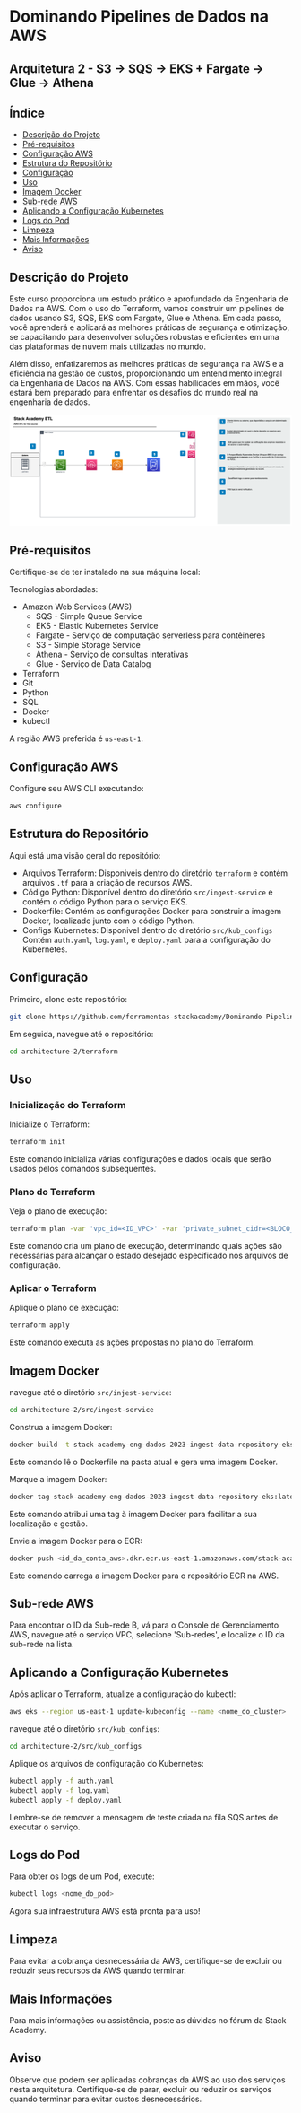 # Dominando Pipelines de Dados na AWS
## Arquitetura 2 - S3 -> SQS -> EKS + Fargate -> Glue -> Athena

## Índice
- [Descrição do Projeto](#descrição-do-projeto)
- [Pré-requisitos](#pré-requisitos)
- [Configuração AWS](#configuração-aws)
- [Estrutura do Repositório](#estrutura-do-repositório)
- [Configuração](#configuração)
- [Uso](#uso)
- [Imagem Docker](#imagem-docker)
- [Sub-rede AWS](#sub-rede-aws)
- [Aplicando a Configuração Kubernetes](#aplicando-a-configuração-kubernetes)
- [Logs do Pod](#logs-do-pod)
- [Limpeza](#limpeza)
- [Mais Informações](#mais-informações)
- [Aviso](#aviso)

## Descrição do Projeto <a name="descrição-do-projeto"></a>
Este curso proporciona um estudo prático e aprofundado da Engenharia de Dados na AWS.
Com o uso do Terraform, vamos construir um pipelines de dados usando S3, SQS, EKS com Fargate, Glue e Athena.
Em cada passo, você aprenderá e aplicará as melhores práticas de segurança e otimização, se capacitando para desenvolver soluções robustas e eficientes em uma das plataformas de nuvem mais utilizadas no mundo.

Além disso, enfatizaremos as melhores práticas de segurança na AWS e a eficiência na gestão de custos, proporcionando um entendimento integral da Engenharia de Dados na AWS. Com essas habilidades em mãos, você estará bem preparado para enfrentar os desafios do mundo real na engenharia de dados.

![Arquitetura 1](../docs/images/architecture-2.png)


## Pré-requisitos

Certifique-se de ter instalado na sua máquina local:

Tecnologias abordadas:

- Amazon Web Services (AWS)
	- SQS - Simple Queue Service
	- EKS - Elastic Kubernetes Service
    - Fargate - Serviço de computação serverless para contêineres
	- S3 - Simple Storage Service
	- Athena - Serviço de consultas interativas
    - Glue - Serviço de Data Catalog
- Terraform
- Git
- Python
- SQL
- Docker
- kubectl


A região AWS preferida é `us-east-1`.

## Configuração AWS

Configure seu AWS CLI executando:

```bash
aws configure
```

## Estrutura do Repositório

Aqui está uma visão geral do repositório:

- Arquivos Terraform: Disponiveis dentro do diretório `terraform` e contém arquivos `.tf` para a criação de recursos AWS.
- Código Python: Disponível dentro do diretório `src/ingest-service` e contém o código Python para o serviço EKS.
- Dockerfile: Contém as configurações Docker para construir a imagem Docker, localizado junto com o código Python.
- Configs Kubernetes: Disponivel dentro do diretório `src/kub_configs` Contém `auth.yaml`, `log.yaml`, e `deploy.yaml` para a configuração do Kubernetes.

## Configuração

Primeiro, clone este repositório:

```bash
git clone https://github.com/ferramentas-stackacademy/Dominando-Pipelines-de-Dados-AWS.git
```

Em seguida, navegue até o repositório:

```bash
cd architecture-2/terraform
```

## Uso

### Inicialização do Terraform

Inicialize o Terraform:

```bash
terraform init
```

Este comando inicializa várias configurações e dados locais que serão usados pelos comandos subsequentes.

### Plano do Terraform

Veja o plano de execução:

```bash
terraform plan -var 'vpc_id=<ID_VPC>' -var 'private_subnet_cidr=<BLOCO_CIDR>' -var 'subnet_id=<ID_SUB_REDE_B>'
```
Este comando cria um plano de execução, determinando quais ações são necessárias para alcançar o estado desejado especificado nos arquivos de configuração.

### Aplicar o Terraform

Aplique o plano de execução:

```bash
terraform apply
```

Este comando executa as ações propostas no plano do Terraform.

## Imagem Docker

navegue até o diretório `src/injest-service`:

```bash
cd architecture-2/src/ingest-service
```

Construa a imagem Docker:

```bash
docker build -t stack-academy-eng-dados-2023-ingest-data-repository-eks:latest .
```

Este comando lê o Dockerfile na pasta atual e gera uma imagem Docker.

Marque a imagem Docker:

```bash
docker tag stack-academy-eng-dados-2023-ingest-data-repository-eks:latest <id_da_conta_aws>.dkr.ecr.us-east-1.amazonaws.com/stack-academy-eng-dados-2023-ingest-data-repository-eks:latest
```

Este comando atribui uma tag à imagem Docker para facilitar a sua localização e gestão.

Envie a imagem Docker para o ECR:

```bash
docker push <id_da_conta_aws>.dkr.ecr.us-east-1.amazonaws.com/stack-academy-eng-dados-2023-ingest-data-repository-eks:latest
```

Este comando carrega a imagem Docker para o repositório ECR na AWS.

## Sub-rede AWS

Para encontrar o ID da Sub-rede B, vá para o Console de Gerenciamento AWS, navegue até o serviço VPC, selecione 'Sub-redes', e localize o ID da sub-rede na lista.

## Aplicando a Configuração Kubernetes

Após aplicar o Terraform, atualize a configuração do kubectl:

```bash
aws eks --region us-east-1 update-kubeconfig --name <nome_do_cluster>
```

navegue até o diretório `src/kub_configs`:

```bash
cd architecture-2/src/kub_configs
```

Aplique os arquivos de configuração do Kubernetes:

```bash
kubectl apply -f auth.yaml
kubectl apply -f log.yaml
kubectl apply -f deploy.yaml
```
Lembre-se de remover a mensagem de teste criada na fila SQS antes de executar o serviço.


## Logs do Pod

Para obter os logs de um Pod, execute:

```bash
kubectl logs <nome_do_pod>
```

Agora sua infraestrutura AWS está pronta para uso!


## Limpeza <a name="limpeza"></a>
Para evitar a cobrança desnecessária da AWS, certifique-se de excluir ou reduzir seus recursos da AWS quando terminar.

## Mais Informações <a name="mais-informações"></a>
Para mais informações ou assistência, poste as dúvidas no fórum da Stack Academy.

## Aviso <a name="aviso"></a>
Observe que podem ser aplicadas cobranças da AWS ao uso dos serviços nesta arquitetura. Certifique-se de parar, excluir ou reduzir os serviços quando terminar para evitar custos desnecessários.
